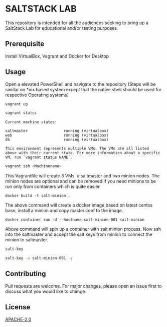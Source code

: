 # SALTSTACK LAB

This repository is intended for all the audiences seeking to bring up a SaltStack Lab for educational and/or testing purposes.

## Prerequisite
Install VirtualBox, Vagrant and Docker for Desktop

## Usage

Open a elevated PowerShell and navigate to the repository (Steps will be similar on *nix based system except that the native shell should be used for respective Operating systems)

```powershell
vagrant up
```
```powershell
vagrant status
```
```output
Current machine states:

saltmaster                running (virtualbox)
web                       running (virtualbox)
db                        running (virtualbox)

This environment represents multiple VMs. The VMs are all listed
above with their current state. For more information about a specific
VM, run `vagrant status NAME`.
```
```powershell
vagrant ssh <Machinename>
```
This Vagrantfile will create 3 VMs, a saltmaster and two minion nodes. The minion nodes are optional and can be removed if you need minions to be run only from containers which is quite easier.

```docker
docker build -t salt-minion .
```
The above command will create a docker image based on latest centos base, install a minion and copy master.conf to the image.

```docker
docker container run -d --hostname salt-minion-001 salt-minion
```
Above command will spin up a container with salt minion process. Now ssh into the saltmaster and accept the salt keys from minion to connect the minion to saltmaster.

```bash
salt-key
```
```bash
salt-key -a salt-minion-001 -y
```
## Contributing
Pull requests are welcome. For major changes, please open an issue first to discuss what you would like to change.

## License
[APACHE-2.0](https://choosealicense.com/licenses/apache-2.0/)
